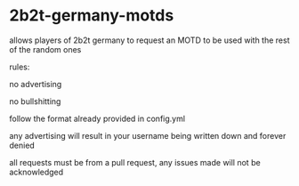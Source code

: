 # 2b2t-germany-motds
allows players of 2b2t germany to request an MOTD to be used with the rest of the random ones


rules:

no advertising

no bullshitting

follow the format already provided in config.yml

any advertising will result in your username being written down and forever denied

all requests must be from a pull request, any issues made will not be acknowledged
